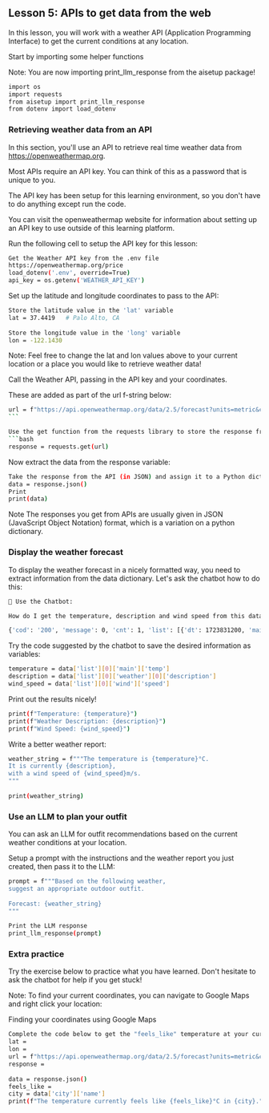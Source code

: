 ## Lesson 5: APIs to get data from the web
In this lesson, you will work with a weather API (Application Programming Interface) to get the current conditions at any location.

Start by importing some helper functions

Note: You are now importing print_llm_response from the aisetup package!
```bash
import os
import requests
from aisetup import print_llm_response
from dotenv import load_dotenv
```
### Retrieving weather data from an API
In this section, you'll use an API to retrieve real time weather data from https://openweathermap.org.

Most APIs require an API key. You can think of this as a password that is unique to you.

The API key has been setup for this learning environment, so you don't have to do anything except run the code.

You can visit the openweathermap website for information about setting up an API key to use outside of this learning platform.

Run the following cell to setup the API key for this lesson:
```bash
Get the Weather API key from the .env file
https://openweathermap.org/price
load_dotenv('.env', override=True)
api_key = os.getenv('WEATHER_API_KEY')
```
Set up the latitude and longitude coordinates to pass to the API:
```bash
Store the latitude value in the 'lat' variable
lat = 37.4419   # Palo Alto, CA
​
Store the longitude value in the 'long' variable
lon = -122.1430
```
Note: Feel free to change the lat and lon values above to your current location or a place you would like to retrieve weather data!

Call the Weather API, passing in the API key and your coordinates.

These are added as part of the url f-string below:
```bash
url = f"https://api.openweathermap.org/data/2.5/forecast?units=metric&cnt=1&lat={lat}&lon={lon}&appid={api_key}"
​```

Use the get function from the requests library to store the response from the API
```bash
response = requests.get(url)
```
Now extract the data from the response variable:
```bash
Take the response from the API (in JSON) and assign it to a Python dictionary
data = response.json()
​Print
print(data)
```
Note The responses you get from APIs are usually given in JSON (JavaScript Object Notation) format, which is a variation on a python dictionary.

### Display the weather forecast
To display the weather forecast in a nicely formatted way, you need to extract information from the data dictionary. Let's ask the chatbot how to do this:
```bash
🤖 Use the Chatbot:

How do I get the temperature, description and wind speed from this data variable:

{'cod': '200', 'message': 0, 'cnt': 1, 'list': [{'dt': 1723831200, 'main': {'temp': 34.14, 'feels_like': 23.94, 'temp_min': 22.84, 'temp_max': 24.02, 'pressure': 1017, 'sea_level': 1017, 'grnd_level': 949, 'humidity': 56, 'temp_kf': 1.15}, 'weather': [{'id': 800, 'main': 'Clear', 'description': 'clear sky', 'icon': '01d'}], 'clouds': {'all': 0}, 'wind': {'speed': 3.18, 'deg': 191, 'gust': 3.83}, 'visibility': 10000, 'pop': 0, 'sys': {'pod': 'd'}, 'dt_txt': '2024-08-16 18:00:00'}], 'city': {'id': 5518301, 'name': 'Carey', 'coord': {'lat': 34.38, 'lon': -100.36}, 'country': 'US', 'population': 0, 'timezone': -18000, 'sunrise': 1723809821, 'sunset': 1723858068}
```
Try the code suggested by the chatbot to save the desired information as variables:
```bash
temperature = data['list'][0]['main']['temp']
description = data['list'][0]['weather'][0]['description']
wind_speed = data['list'][0]['wind']['speed']
```
Print out the results nicely!
```bash
print(f"Temperature: {temperature}")
print(f"Weather Description: {description}")
print(f"Wind Speed: {wind_speed}")
```
Write a better weather report:
```bash
weather_string = f"""The temperature is {temperature}°C. 
It is currently {description},
with a wind speed of {wind_speed}m/s.
"""
​
print(weather_string)
```
### Use an LLM to plan your outfit
You can ask an LLM for outfit recommendations based on the current weather conditions at your location.

Setup a prompt with the instructions and the weather report you just created, then pass it to the LLM:
```bash
prompt = f"""Based on the following weather, 
suggest an appropriate outdoor outfit.
​
Forecast: {weather_string}
"""
​
Print the LLM response
print_llm_response(prompt)
```
### Extra practice
Try the exercise below to practice what you have learned. Don't hesitate to ask the chatbot for help if you get stuck!

Note: To find your current coordinates, you can navigate to Google Maps and right click your location:

Finding your coordinates using Google Maps
```bash
Complete the code below to get the "feels_like" temperature at your current location
lat = 
lon = 
url = f"https://api.openweathermap.org/data/2.5/forecast?units=metric&cnt=1&lat={lat}&lon={lon}&appid={api_key}"
response = 
​
data = response.json()
feels_like = 
city = data['city']['name']
print(f"The temperature currently feels like {feels_like}°C in {city}.")
```
​
